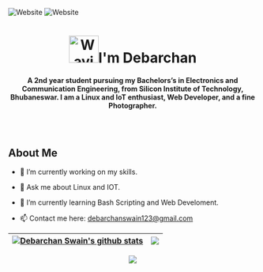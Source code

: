 ![Website](https://komarev.com/ghpvc/?username=djswain9&label=Profile%20views&color=0e75b6&style=flat)
![Website](https://img.shields.io/github/followers/djswain9?style=social)

<h1 align="center"><img src="https://media4.giphy.com/media/uL5P9fPUHmqwphj6Qy/giphy.gif?cid=ecf05e47qshbkmn8jnad1kk0z2n7oyhp90prg31k5rdpcgmh&rid=giphy.gif&ct=s" 
         alt="Waving hand animated gif"
         height="55"
         width="60" />I'm Debarchan
</h1>
         
<h4 align="center">
        A 2nd year student pursuing my Bachelors’s in Electronics and Communication Engineering, from Silicon Institute of Technology, Bhubaneswar. I am a Linux and IoT enthusiast, Web Developer, and a fine Photographer.
</h4>
<br>
<h1></h1>
<h2> About Me </h2>

- 🔭 I’m currently working on my skills.

- 💬 Ask me about Linux and IOT.

- 🌱 I’m currently learning Bash Scripting and Web Develoment.

- 📫 Contact me here: debarchanswain123@gmail.com


| <a href="https://github.com/anuraghazra/github-readme-stats"><img align="center" src="https://github-readme-stats.vercel.app/api?username=djswain9&show_icons=true&include_all_commits=true&theme=tokyonight&hide_border=true" alt="Debarchan Swain's github stats" /></a> | <a href="https://github.com/anuraghazra/github-readme-stats"><img align="center" src="https://github-readme-stats.vercel.app/api/top-langs/?username=djswain9&layout=compact&theme=buefy&hide_border=true" /></a> |
| ------------- | ------------- |


<div align="center">
<img src="https://github-readme-stats.vercel.app/api/wakatime?username=djswain9&theme=gruvbox"/>
</div>



